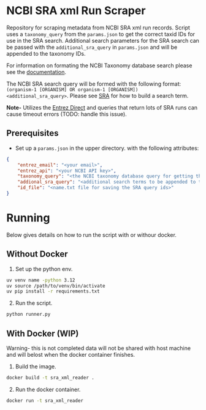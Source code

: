 # NCBI SRA xml Run Scraper

Repository for scraping metadata from NCBI SRA xml run records. Script uses a `taxonomy_query` from the `params.json` to get the correct taxid IDs for use in the SRA search. Additional search parameters for the SRA search can be passed with the `additional_sra_query` in `params.json` and will be appended to the taxonomy IDs.

For information on formating the NCBI Taxonomy database search please see the [documentation](https://www.ncbi.nlm.nih.gov/books/NBK53758/).

The NCBI SRA search query will be formed with the following format: `(organism-1 [ORGANISM] OR organism-1 [ORGANISM]) <additional_sra_query>`. Please see [SRA](https://www.ncbi.nlm.nih.gov/sra/docs/srasearch/) for how to build a search term. 

**Note-** Utilizes the [Entrez Direct](https://www.ncbi.nlm.nih.gov/books/NBK179288/) and queries that return lots of SRA runs can cause timeout errors (TODO: handle this issue). 

## Prerequisites

- Set up a `params.json` in the upper directory. with the following attributes:

```json
{
    "entrez_email": "<your email>",
    "entrez_api": "<your NCBI API key>",
    "taxonomy_query": "<the NCBI taxonomy database query for getting the correct organisms IDs for the SRA search>",
    "addional_sra_query": "<additional search terms to be appended to the organism IDs from the taxonomy query>",
    "id_file": "<name.txt file for saving the SRA query ids>"
}
```

# Running 
Below gives details on how to run the script with or withour docker.

## Without Docker

1. Set up the python env.

```bash
uv venv name -python 3.12
uv source /path/to/venv/bin/activate
uv pip install -r requirements.txt
```

2. Run the script.

```bash
python runner.py
```

## With Docker (WIP)
Warning- this is not completed data will not be shared with host machine and will belost when the docker container finishes.

1. Build the image.
```bash
docker build -t sra_xml_reader .
```

2. Run the docker container.
```bash
docker run -t sra_xml_reader
```